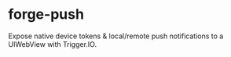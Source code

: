 forge-push
==========

Expose native device tokens &amp; local/remote push notifications to a UIWebView with Trigger.IO.

